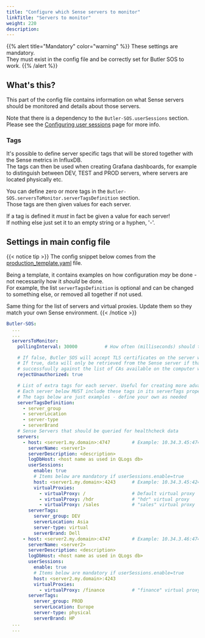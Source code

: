 ```yaml
---
title: "Configure which Sense servers to monitor"
linkTitle: "Servers to monitor"
weight: 220
description:
---
```


{{% alert title="Mandatory" color="warning" %}}
These settings are mandatory.  
They must exist in the config file and be correctly set for Butler SOS to work.
{{% /alert %}}

## What's this?

This part of the config file contains information on what Sense servers should be monitored and details about those servers.

Note that there is a dependency to the `Butler-SOS.userSessions` section. Please see the [Configuring user sessions](/docs/getting_started/setup/user-sessions/) page for more info.

### Tags

It's possible to define server specific tags that will be stored together with the Sense metrics in InfluxDB.  
The tags can then be used when creating Grafana dashboards, for example to distinguish between DEV, TEST and PROD servers, where servers are located physically etc.

You can define zero or more tags in the `Butler-SOS.serversToMonitor.serverTagsDefinition` section.  
Those tags are then given values for each server.

If a tag is defined it *must* in fact be given a value for each server!  
If nothing else just set it to an empty string or a hyphen, '-'.

## Settings in main config file

{{< notice tip >}}
The config snippet below comes from the [production_template.yaml](https://github.com/ptarmiganlabs/butler-sos/blob/master/src/config/production_template.yaml) file.

Being a template, it contains examples on how configuration *may* be done - not necessarily how it *should* be done.  
For example, the list `serverTagsDefinition` is optional and can be changed to something else, or removed all together if not used.

Same thing for the list of servers and virtual proxies. Update them so they match your own Sense environment.
{{< /notice >}}

```yaml
Butler-SOS:
  ...
  ...
  serversToMonitor:
    pollingInterval: 30000          # How often (milliseconds) should the healthcheck API be polled?

    # If false, Butler SOS will accept TLS certificates on the server without verifying them with the CA. 
    # If true, data will only be retrieved from the Sense server if that server's TLS cert verifies 
    # successfuully against the list of CAs available on the computer where Butler SOS is running.
    rejectUnauthorized: true 

    # List of extra tags for each server. Useful for creating more advanced Grafana dashboards.
    # Each server below MUST include these tags in its serverTags property.
    # The tags below are just examples - define your own as needed
    serverTagsDefinition: 
      - server_group
      - serverLocation
      - server-type
      - serverBrand
    # Sense Servers that should be queried for healthcheck data 
    servers:
      - host: <server1.my.domain>:4747        # Example: 10.34.3.45:4747
        serverName: <server1>
        serverDescription: <description>
        logDbHost: <host name as used in QLogs db>
        userSessions:
          enable: true
          # Items below are mandatory if userSessions.enable=true
          host: <server1.my.domain>:4243      # Example: 10.34.3.45:4243
          virtualProxies:
            - virtualProxy: /                 # Default virtual proxy
            - virtualProxy: /hdr              # "hdr" virtual proxy
            - virtualProxy: /sales            # "sales" virtual proxy
        serverTags:
          server_group: DEV
          serverLocation: Asia
          server-type: virtual
          serverBrand: Dell
      - host: <server2.my.domain>:4747        # Example: 10.34.3.46:4747
        serverName: <server2>
        serverDescription: <description>
        logDbHost: <host name as used in QLogs db>
        userSessions:
          enable: true
          # Items below are mandatory if userSessions.enable=true
          host: <server2.my.domain>:4243
          virtualProxies:
            - virtualProxy: /finance          # "finance" virtual proxy
        serverTags:
          server_group: PROD
          serverLocation: Europe
          server-type: physical
          serverBrand: HP
  ...
  ...
```
